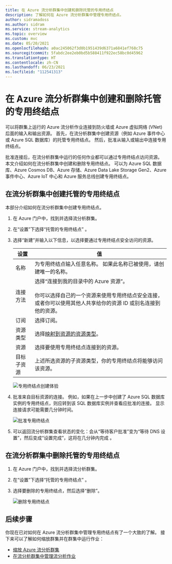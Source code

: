 ```yaml
---
title: 在 Azure 流分析群集中创建和删除托管的专用终结点
description: 了解如何在 Azure 流分析群集中管理专用终结点。
author: sidramadoss
ms.author: sidram
ms.service: stream-analytics
ms.topic: overview
ms.custom: mvc
ms.date: 05/20/2021
ms.openlocfilehash: a0ac245062f3d0b1951439d6371a6841ef768c75
ms.sourcegitcommit: 5fabdc2ee2eb0bd5b588411f922ec58bc0d45962
ms.translationtype: HT
ms.contentlocale: zh-CN
ms.lasthandoff: 06/23/2021
ms.locfileid: "112541313"
---
```

# <a name="create-and-delete-managed-private-endpoints-in-an-azure-stream-analytics-cluster"></a>在 Azure 流分析群集中创建和删除托管的专用终结点

可以将群集上运行的 Azure 流分析作业连接到防火墙或 Azure 虚拟网络 (VNet) 后面的输入和输出资源。 首先，在流分析群集中创建资源（例如 Azure 事件中心或 Azure SQL 数据库）的托管专用终结点。 然后，批准从输入或输出中连接专用终结点。

批准连接后，在流分析群集中运行的任何作业都可以通过专用终结点访问资源。 本文介绍如何在流分析群集中创建和删除专用终结点。 可以为 Azure SQL 数据库、Azure Cosmos DB、Azure 存储、Azure Data Lake Storage Gen2、Azure 事件中心、Azure IoT 中心和 Azure 服务总线创建专用终结点。

## <a name="create-managed-private-endpoint-in-stream-analytics-cluster"></a>在流分析群集中创建托管的专用终结点

本部分介绍如何在流分析群集中创建专用终结点。

1. 在 Azure 门户中，找到并选择流分析群集。

1. 在“设置”下选择“托管的专用终结点” 。

1. 选择“新建”并输入以下信息，以选择要通过专用终结点安全访问的资源。

   |设置|值|
   |---|---|
   |名称|为专用终结点输入任意名称。 如果此名称已被使用，请创建唯一的名称。|
   |连接方法|选择“连接到我的目录中的 Azure 资源”。<br><br>你可以选择自己的一个资源来使用专用终结点安全连接，或者你可以使用其他人共享给你的资源 ID 或别名连接到他的资源。|
   |订阅|选择订阅。|
   |资源类型|选择[映射到资源的资源类型](../private-link/private-endpoint-overview.md#private-link-resource)。|
   |资源|选择要使用专用终结点连接到的资源。|
   |目标子资源|上述所选资源的子资源类型，你的专用终结点将能够访问该资源。|

   ![专用终结点创建体验](./media/private-endpoints/create-private-endpoint.png)

1. 批准来自目标资源的连接。 例如，如果在上一步中创建了 Azure SQL 数据库实例的专用终结点，则应转到该 SQL 数据库实例并查看应批准的连接。 显示连接请求可能需要几分钟时间。

    ![批准专用终结点](./media/private-endpoints/approve-private-endpoint.png)

1. 可以返回流分析群集查看状态的变化：会从“等待客户批准”变为“等待 DNS 设置”，然后变成“设置完成”，这将在几分钟内完成  。

## <a name="delete-a-managed-private-endpoint-in-a-stream-analytics-cluster"></a>在流分析群集中删除托管的专用终结点

1. 在 Azure 门户中，找到并选择流分析群集。

1. 在“设置”下选择“托管的专用终结点” 。

1. 选择要删除的专用终结点，然后选择“删除”。

   ![删除专用终结点](./media/private-endpoints/delete-private-endpoint.png)

## <a name="next-steps"></a>后续步骤

你现在已对如何在 Azure 流分析群集中管理专用终结点有了一个大致的了解。 接下来可以了解如何缩放群集并在群集中运行作业：

* [缩放 Azure 流分析群集](scale-cluster.md)
* [在流分析群集中管理流分析作业](manage-jobs-cluster.md)
